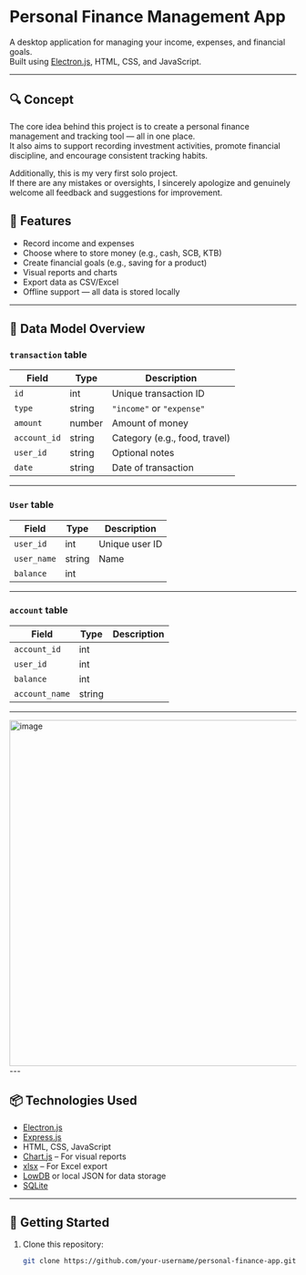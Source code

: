# Personal Finance Management App

A desktop application for managing your income, expenses, and financial goals.  
Built using [Electron.js](https://www.electronjs.org/), HTML, CSS, and JavaScript.

---

## 🔍 Concept

The core idea behind this project is to create a personal finance management and tracking tool — all in one place.  
It also aims to support recording investment activities, promote financial discipline, and encourage consistent tracking habits.

Additionally, this is my very first solo project.  
If there are any mistakes or oversights, I sincerely apologize and genuinely welcome all feedback and suggestions for improvement.


## 🎯 Features

- Record income and expenses
- Choose where to store money (e.g., cash, SCB, KTB)
- Create financial goals (e.g., saving for a product)
- Visual reports and charts
- Export data as CSV/Excel
- Offline support — all data is stored locally

---

## 📁 Data Model Overview

### `transaction` table

| Field       | Type     | Description                   |
|-------------|----------|-------------------------------|
| `id`        | int   | Unique transaction ID         |
| `type`      | string   | `"income"` or `"expense"`     |
| `amount`    | number   | Amount of money               |
| `account_id`  | string   | Category (e.g., food, travel) |
| `user_id`      | string   | Optional notes                |
| `date`      | string   | Date of transaction           |

---

### `User` table

| Field            | Type     | Description                    |
|------------------|----------|--------------------------------|
| `user_id`             | int   | Unique user ID              |
| `user_name`           | string   | Name     |
| `balance`           | int   | |


---

### `account` table

| Field       | Type     | Description                        |
|-------------|----------|------------------------------------|
| `account_id`        | int   |        |
| `user_id`      | int   |                    |
| `balance`| int   |          |
| `account_name`  | string   |                   |

---
<img width="901" height="607" alt="image" src="https://github.com/user-attachments/assets/b0bf6fe7-a696-4bf9-89c3-5175733b83a9" />
---


## 📦 Technologies Used

- [Electron.js](https://www.electronjs.org/)
- [Express.js](https://expressjs.com/)
- HTML, CSS, JavaScript
- [Chart.js](https://www.chartjs.org/) – For visual reports
- [xlsx](https://www.npmjs.com/package/xlsx) – For Excel export
- [LowDB](https://www.npmjs.com/package/lowdb) or local JSON for data storage
- [SQLite](https://www.sqlite.org/)

---

## 🚀 Getting Started

1. Clone this repository:
   ```bash
   git clone https://github.com/your-username/personal-finance-app.git
